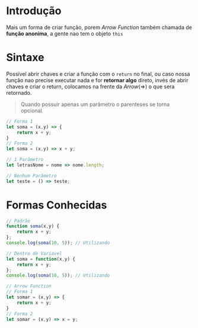 # Introdução

Mais um forma de criar função, porem *Arrow Function* também chamada de **função anonima**, a gente nao tem o objeto `this`

# Sintaxe

Possível abrir chaves e criar a função com o `return` no final, ou caso nossa função nao precise executar nada e for **retornar algo** direto, invés de abrir chaves e criar o return, colocamos na frente da *Arrow*(=>) o que sera retornado.
> Quando possuir apenas um parâmetro o parenteses se torna opcional.
```javascript
// Forma 1
let soma = (x,y) => {
    return x + y;
}
// Forma 2
let soma = (x,y) => x + y;

// 1 Parâmetro
let letrasNome = nome => nome.length;

// Nenhum Parâmetro
let teste = () => teste;
```

# Formas Conhecidas
```javascript
// Padrão
function soma(x,y) {
    return x + y;
};
console.log(soma(10, 5)); // Utilizando

// Dentro de Variavel
let soma = function(x,y) {
    return x + y;
};
console.log(soma(10, 5)); // Utilizando

// Arrow Function
// Forma 1
let somar = (x,y) => {
    return x + y;
}
// Forma 2
let somar = (x,y) => x = y;
```